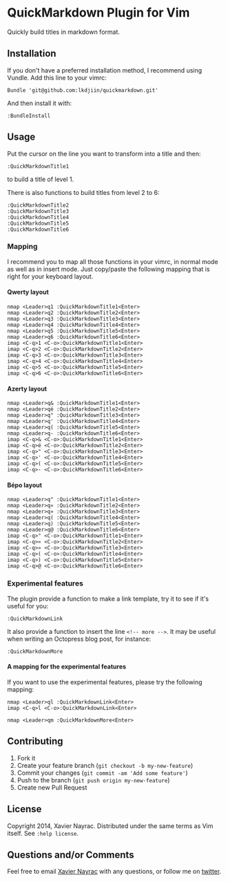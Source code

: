 QuickMarkdown Plugin for Vim
============================

Quickly build titles in markdown format.

Installation
------------

If you don't have a preferred installation method, I recommend using Vundle.
Add this line to your vimrc:

``` vim
Bundle 'git@github.com:lkdjiin/quickmarkdown.git'
```

And then install it with:

``` vim
:BundleInstall
```

Usage
-----

Put the cursor on the line you want to transform into a title and then:

    :QuickMarkdownTitle1

to build a title of level 1.

There is also functions to build titles from level 2 to 6:

    :QuickMarkdownTitle2
    :QuickMarkdownTitle3
    :QuickMarkdownTitle4
    :QuickMarkdownTitle5
    :QuickMarkdownTitle6

### Mapping

I recommend you to map all those functions in your vimrc, in normal mode as
well as in insert mode. Just copy/paste the following mapping that is right for
your keyboard layout.

#### Qwerty layout

``` vim
nmap <Leader>q1 :QuickMarkdownTitle1<Enter>
nmap <Leader>q2 :QuickMarkdownTitle2<Enter>
nmap <Leader>q3 :QuickMarkdownTitle3<Enter>
nmap <Leader>q4 :QuickMarkdownTitle4<Enter>
nmap <Leader>q5 :QuickMarkdownTitle5<Enter>
nmap <Leader>q6 :QuickMarkdownTitle6<Enter>
imap <C-q>1 <C-o>:QuickMarkdownTitle1<Enter>
imap <C-q>2 <C-o>:QuickMarkdownTitle2<Enter>
imap <C-q>3 <C-o>:QuickMarkdownTitle3<Enter>
imap <C-q>4 <C-o>:QuickMarkdownTitle4<Enter>
imap <C-q>5 <C-o>:QuickMarkdownTitle5<Enter>
imap <C-q>6 <C-o>:QuickMarkdownTitle6<Enter>
```

#### Azerty layout

``` vim
nmap <Leader>q& :QuickMarkdownTitle1<Enter>
nmap <Leader>qé :QuickMarkdownTitle2<Enter>
nmap <Leader>q" :QuickMarkdownTitle3<Enter>
nmap <Leader>q' :QuickMarkdownTitle4<Enter>
nmap <Leader>q( :QuickMarkdownTitle5<Enter>
nmap <Leader>q- :QuickMarkdownTitle6<Enter>
imap <C-q>& <C-o>:QuickMarkdownTitle1<Enter>
imap <C-q>é <C-o>:QuickMarkdownTitle2<Enter>
imap <C-q>" <C-o>:QuickMarkdownTitle3<Enter>
imap <C-q>' <C-o>:QuickMarkdownTitle4<Enter>
imap <C-q>( <C-o>:QuickMarkdownTitle5<Enter>
imap <C-q>- <C-o>:QuickMarkdownTitle6<Enter>
```

#### Bépo layout

``` vim
nmap <Leader>q" :QuickMarkdownTitle1<Enter>
nmap <Leader>q« :QuickMarkdownTitle2<Enter>
nmap <Leader>q» :QuickMarkdownTitle3<Enter>
nmap <Leader>q( :QuickMarkdownTitle4<Enter>
nmap <Leader>q) :QuickMarkdownTitle5<Enter>
nmap <Leader>q@ :QuickMarkdownTitle6<Enter>
imap <C-q>" <C-o>:QuickMarkdownTitle1<Enter>
imap <C-q>« <C-o>:QuickMarkdownTitle2<Enter>
imap <C-q>» <C-o>:QuickMarkdownTitle3<Enter>
imap <C-q>( <C-o>:QuickMarkdownTitle4<Enter>
imap <C-q>) <C-o>:QuickMarkdownTitle5<Enter>
imap <C-q>@ <C-o>:QuickMarkdownTitle6<Enter>
```

### Experimental features

The plugin provide a function to make a link template, try it to see if
it's useful for you:

    :QuickMarkdownLink

It also provide a function to insert the line `<!-- more -->`. It may
be useful when writing an Octopress blog post, for instance:

    :QuickMarkdownMore

#### A mapping for the experimental features

If you want to use the experimental features, please try the
following mapping:

``` vim
nmap <Leader>ql :QuickMarkdownLink<Enter>
imap <C-q>l <C-o>:QuickMarkdownLink<Enter>

nmap <Leader>qm :QuickMarkdownMore<Enter>
```

Contributing
-------------------------

1. Fork it
2. Create your feature branch (`git checkout -b my-new-feature`)
3. Commit your changes (`git commit -am 'Add some feature'`)
4. Push to the branch (`git push origin my-new-feature`)
5. Create new Pull Request

License
--------------------------

Copyright 2014, Xavier Nayrac. Distributed under the same terms as
Vim itself. See `:help license`.

Questions and/or Comments
--------------------------

Feel free to email [Xavier Nayrac](mailto:xavier.nayrac@gmail.com)
with any questions, or follow me on [twitter](https://twitter.com/lkdjiin).

